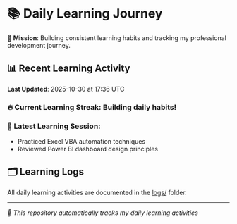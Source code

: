# 📚 Daily Learning Journey

🎯 **Mission**: Building consistent learning habits and tracking my professional development journey.

## 📊 Recent Learning Activity

**Last Updated**: 2025-10-30 at 17:36 UTC

### 🔥 Current Learning Streak: Building daily habits!

### 📝 Latest Learning Session:
- Practiced Excel VBA automation techniques
- Reviewed Power BI dashboard design principles

## 🗂️ Learning Logs

All daily learning activities are documented in the [logs/](./logs/) folder.

---
*🤖 This repository automatically tracks my daily learning activities*
